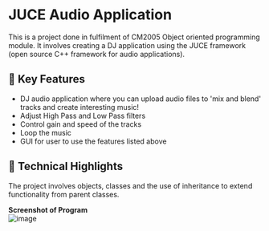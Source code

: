 # JUCE Audio Application
This is a project done in fulfilment of CM2005 Object oriented programming module. It involves creating a DJ application using the JUCE framework (open source C++ framework for audio applications). 

## 📢    Key Features
- DJ audio application where you can upload audio files to 'mix and blend' tracks and create interesting music!
- Adjust High Pass and Low Pass filters
- Control gain and speed of the tracks
- Loop the music
- GUI for user to use the features listed above

## 🤖    Technical Highlights
The project involves objects, classes and the use of inheritance to extend functionality from parent classes.

**Screenshot of Program** <br>
![image](https://github.com/user-attachments/assets/07c2cb80-4515-4f37-89a1-8905739e6b86)

